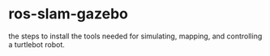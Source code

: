# ros-slam-gazebo
the steps to install the tools needed for simulating, mapping, and controlling a turtlebot robot.
